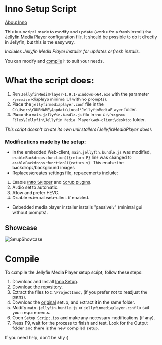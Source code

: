 # Inno Setup Script
[About Inno](https://jrsoftware.org/isinfo.php)

This is a script I made to modify and update (works for a fresh install) the [Jellyfin Media Player](https://github.com/jellyfin/jellyfin-media-player) configuration file.
It should be possible to do it directly in Jellyfin, but this is the easy way.

*Includes Jellyfin Media Player installer for updates or fresh installs.*

You can modify and [compile](https://github.com/Uncle-Tio/jellyfin-media-player-setup-script#compile) it to suit your needs.

# What the script does:

1. Run `JellyfinMediaPlayer-1.9.1-windows-x64.exe` with the parameter `/passive` (displays minimal UI with no prompts).
2. Place the `jellyfinmediaplayer.conf` file in the `C:\Users\YOURNAME\Appdata\Local\JellyfinMediaPlayer` folder.
3. Place the `main.jellyfin.bundle.js` file in the `C:\Program Files\Jellyfin\Jellyfin Media Player\web-client\desktop` folder.

*This script doesn't create its own uninstallers (JellyfinMediaPlayer does).*

### Modifications made by the setup:
- In the embedded Web-client, `main.jellyfin.bundle.js` was modified, `enableBackdrops:function(){return P}` line was changed to `enableBackdrops:function(){return x}`. This enable the backdrops/background images
- Replaces/creates settings file, replacements include:
1. Enable [Intro Skipper](https://github.com/ConfusedPolarBear/intro-skipper) and [Scrub plugins](https://github.com/nicknsy/jellyscrub).
2. Audio set to automatic.
3. Allow and prefer HEVC.
4. Disable external web-client if enabled.
- Embedded media player installer installs "passively" (minimal gui without prompts).

## Showcase
![SetupShowcase](https://cdn.discordapp.com/attachments/1072678455478587462/1100083902242095154/Compil32_gHvN44oKpQ.gif)

# Compile

To compile the Jellyfin Media Player setup script, follow these steps:

1. Download and Install [Inno Setup](https://jrsoftware.org/isdl.php#stable).
2. [Download the repository](https://github.com/Uncle-Tio/jellyfin-media-player-setup-script/archive/refs/heads/main.zip).
3. Extract the files to `C:\ProjectInno\` (if you prefer not to readjust the paths).
4. Download the [original](https://github.com/jellyfin/jellyfin-media-player/releases/download/v1.9.1/JellyfinMediaPlayer-1.9.1-windows-x64.exe) setup, and extract it in the same folder.
5. Modify `main.jellyfin.bundle.js` or `jellyfinmediaplayer.conf` to suit your requirements.
6. Open `Setup Script.iss` and make any necessary modifications (if any).
7. Press F9, wait for the process to finish and test. Look for the Output folder and there is the new compiled setup.

If you need help, don't be shy :)
